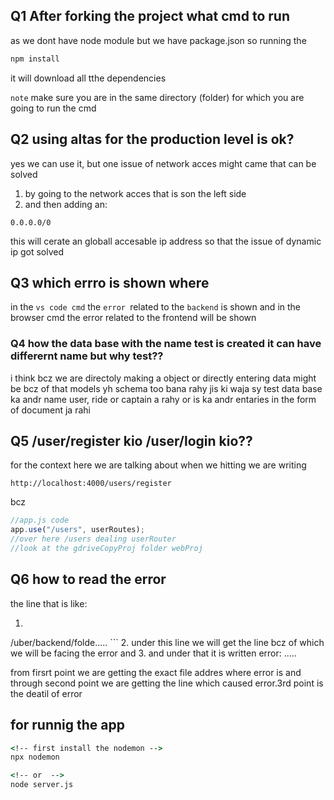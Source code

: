 ## Q1 After forking the project what cmd to run
as we dont have node module but we have package.json so running the 
```cmd
npm install 
```
it will download all tthe dependencies  

`note` make sure you are in the same directory (folder) for which you are going to run the cmd 


## Q2 using altas for the production  level is ok?
yes we can use it, 
but one issue of network acces might came that can be solved 
1. by going to the network acces that is son the left side 
2. and then adding an:

```
0.0.0.0/0
```
this will cerate an globall accesable ip address so that the issue of dynamic ip got solved             
## Q3 which errro is shown where

in the `vs code cmd` the `error `related to the `backend` is shown 
and in the browser cmd the error related to the frontend will be shown

### Q4 how the data base with the name test is created it can have differernt name but why test??
i think bcz we are directoly making a object or directly entering data might be bcz of that 
models yh schema  too bana rahy jis ki waja sy test data base ka andr name user, ride or captain a rahy or is ka andr  entaries in the form of document ja rahi

## Q5 /user/register kio /user/login kio??
for the context here we are talking about when we hitting we are writing 
```
http://localhost:4000/users/register
```
bcz 

```js
//app.js code
app.use("/users", userRoutes);
//over here /users dealing userRouter   
//look at the gdriveCopyProj folder webProj
```
## Q6 how to read the error 
the line that is like:
1. ```cmd
 /uber/backend/folde.....
    ```
2. under this line we will get the line bcz of which we will be facing the error and 
3. and under that it is written error: .....

from firsrt point we are getting the exact file addres where error is and through second point  we are getting the line which caused error.3rd point is the deatil of error  

## for runnig the app
```cmd
<!-- first install the nodemon -->
npx nodemon

<!-- or  -->
node server.js
```
